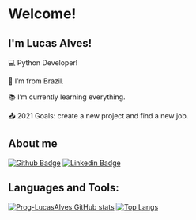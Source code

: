 # Welcome!

## I'm Lucas Alves!

:computer: Python Developer!

:house_with_garden: I’m from Brazil.

:books: I’m currently learning everything.

:outbox_tray: 2021 Goals: create a new project and find a new job.

## About me
[![Github Badge](https://img.shields.io/badge/-Github-000?style=flat-square&logo=Github&logoColor=white&link=https://github.com/Prog-LucasAlves)](https://github.com/Prog-LucasAlves)
[![Linkedin Badge](https://img.shields.io/badge/-LinkedIn-blue?style=flat-square&logo=Linkedin&logoColor=white&link=https://www.linkedin.com/in/lucasalves-ast/)](https://www.linkedin.com/in/lucasalves-ast/)

## Languages and Tools:
[![Prog-LucasAlves GitHub stats](https://github-readme-stats.vercel.app/api?username=Prog-LucasAlves)](https://github.com/Prog-LucasAlves/github-readme-stats)
[![Top Langs](https://github-readme-stats.vercel.app/api/top-langs/?username=Prog-LucasAlves&layout=compact)](https://github.com/Prog-LucasAlves/github-readme-stats)

